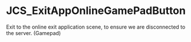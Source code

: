 # JCS_ExitAppOnlineGamePadButton

Exit to the online exit application scene, to ensure we are disconnected to
the server. (Gamepad)

